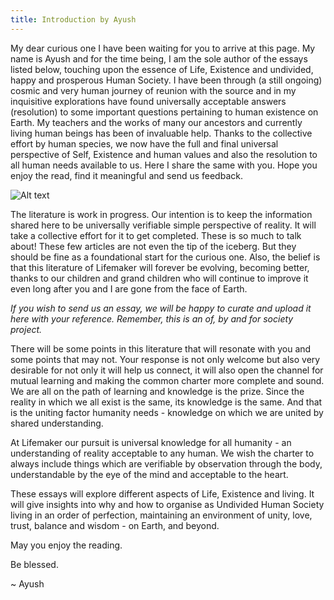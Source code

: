 ```yaml
---
title: Introduction by Ayush
---
```

My dear curious one
I have been waiting for you to arrive at this page. My name is Ayush and for the time being, I am the sole author of the essays listed below, touching upon the essence of Life, Existence and undivided, happy and prosperous Human Society. I have been through (a still ongoing) cosmic and very human journey of reunion with the source and in my inquisitive explorations have found universally acceptable answers (resolution) to some important questions pertaining to human existence on Earth. My teachers and the works of many our ancestors and currently living human beings has been of invaluable help. Thanks to the collective effort by human species, we now have the full and final universal perspective of Self, Existence and human values and also the resolution to all human needs available to us. Here I share the same with you. Hope you enjoy the read, find it meaningful and send us feedback.


![Alt text](https://www.lifemaker.us/images/ayush.jpg "a title")

The literature is work in progress. Our intention is to keep the information shared here to be universally verifiable simple perspective of reality. It will take a collective effort for it to get completed. These is so much to talk about! These few articles are not even the tip of the iceberg. But they should be fine as a foundational start for the curious one. Also, the belief is that this literature of Lifemaker will forever be evolving, becoming better, thanks to our children and grand children who will continue to improve it even long after you and I are gone from the face of Earth.

*If you wish to send us an essay, we will be happy to curate and upload it here with your reference. Remember, this is an of, by and for society project.*

There will be some points in this literature that will resonate with you and some points that may not. Your response is not only welcome but also very desirable for not only it will help us connect, it will also open the channel for mutual learning and making the common charter more complete and sound. We are all on the path of learning and knowledge is the prize. Since the reality in which we all exist is the same, its knowledge is the same. And that is the uniting factor humanity needs - knowledge on which we are united by shared understanding.

At Lifemaker our pursuit is universal knowledge for all humanity - an understanding of reality acceptable to any human. We wish the charter to always include things which are verifiable by observation through the body, understandable by the eye of the mind and acceptable to the heart.

These essays will explore different aspects of Life, Existence and living. It will give insights into why and how to organise as Undivided Human Society living in an order of perfection, maintaining an environment of unity, love, trust, balance and wisdom - on Earth, and beyond.

May you enjoy the reading.

Be blessed.

~ Ayush